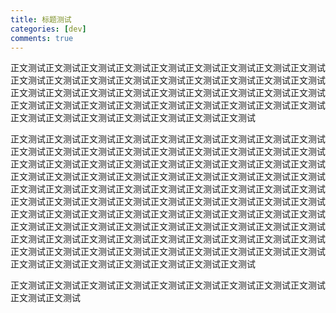 ```yaml
---
title: 标题测试
categories: [dev]
comments: true
---
```


正文测试正文测试正文测试正文测试正文测试正文测试正文测试正文测试正文测试正文测试正文测试正文测试正文测试正文测试正文测试正文测试正文测试正文测试正文测试正文测试正文测试正文测试正文测试正文测试正文测试正文测试正文测试正文测试正文测试正文测试正文测试正文测试正文测试正文测试正文测试正文测试正文测试正文测试正文测试正文测试正文测试正文测试正文测试

正文测试正文测试正文测试正文测试正文测试正文测试正文测试正文测试正文测试正文测试正文测试正文测试正文测试正文测试正文测试正文测试正文测试正文测试正文测试正文测试正文测试正文测试正文测试正文测试正文测试正文测试正文测试正文测试正文测试正文测试正文测试正文测试正文测试正文测试正文测试正文测试正文测试正文测试正文测试正文测试正文测试正文测试正文测试正文测试正文测试正文测试正文测试正文测试正文测试正文测试正文测试正文测试正文测试正文测试正文测试正文测试正文测试正文测试正文测试正文测试正文测试正文测试正文测试正文测试正文测试正文测试正文测试正文测试正文测试正文测试正文测试正文测试正文测试正文测试正文测试正文测试正文测试正文测试正文测试正文测试正文测试正文测试正文测试正文测试正文测试正文测试正文测试正文测试正文测试正文测试正文测试正文测试正文测试正文测试正文测试正文测试正文测试

正文测试正文测试正文测试正文测试正文测试正文测试正文测试正文测试正文测试正文测试正文测试